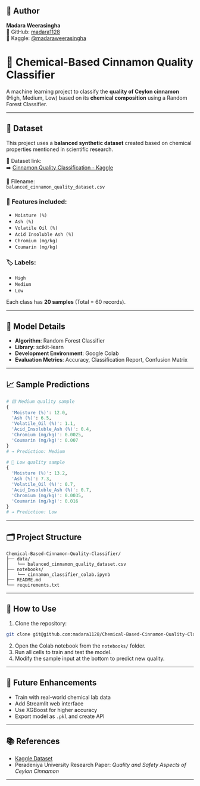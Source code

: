 ## 👤 Author

**Madara Weerasingha**  
📍 GitHub: [madara1128](https://github.com/madara1128)  
📍 Kaggle: [@madaraweerasingha](https://www.kaggle.com/madaraweerasingha)
# 🧪 Chemical-Based Cinnamon Quality Classifier

A machine learning project to classify the **quality of Ceylon cinnamon** (High, Medium, Low) based on its **chemical composition** using a Random Forest Classifier.

---

## 📂 Dataset

This project uses a **balanced synthetic dataset** created based on chemical properties mentioned in scientific research.

📌 Dataset link:  
➡️ [Cinnamon Quality Classification - Kaggle](https://www.kaggle.com/datasets/madaraweerasingha/cinnamon-quality-classification)

📁 Filename:  
`balanced_cinnamon_quality_dataset.csv`

### 🔬 Features included:
- `Moisture (%)`  
- `Ash (%)`  
- `Volatile Oil (%)`  
- `Acid Insoluble Ash (%)`  
- `Chromium (mg/kg)`  
- `Coumarin (mg/kg)`

### 🏷 Labels:
- `High`
- `Medium`
- `Low`

Each class has **20 samples** (Total = 60 records).

---

## 🧠 Model Details

- **Algorithm**: Random Forest Classifier  
- **Library**: scikit-learn  
- **Development Environment**: Google Colab  
- **Evaluation Metrics**: Accuracy, Classification Report, Confusion Matrix

---

## 📈 Sample Predictions

```python
# 🟨 Medium quality sample
{
  'Moisture (%)': 12.0,
  'Ash (%)': 6.5,
  'Volatile_Oil (%)': 1.1,
  'Acid_Insoluble_Ash (%)': 0.4,
  'Chromium (mg/kg)': 0.0025,
  'Coumarin (mg/kg)': 0.007
}
# → Prediction: Medium
```

```python
# 🔴 Low quality sample
{
  'Moisture (%)': 13.2,
  'Ash (%)': 7.3,
  'Volatile_Oil (%)': 0.7,
  'Acid_Insoluble_Ash (%)': 0.7,
  'Chromium (mg/kg)': 0.0035,
  'Coumarin (mg/kg)': 0.016
}
# → Prediction: Low
```

---

## 🗂️ Project Structure

```
Chemical-Based-Cinnamon-Quality-Classifier/
├── data/
│   └── balanced_cinnamon_quality_dataset.csv
├── notebooks/
│   └── cinnamon_classifier_colab.ipynb
├── README.md
└── requirements.txt
```

---

## 📌 How to Use

1. Clone the repository:

```bash
git clone git@github.com:madara1128/Chemical-Based-Cinnamon-Quality-Classifier.git
```

2. Open the Colab notebook from the `notebooks/` folder.
3. Run all cells to train and test the model.
4. Modify the sample input at the bottom to predict new quality.

---

## 🚀 Future Enhancements

- Train with real-world chemical lab data
- Add Streamlit web interface
- Use XGBoost for higher accuracy
- Export model as `.pkl` and create API

---

## 📚 References

- [Kaggle Dataset](https://www.kaggle.com/datasets/madaraweerasingha/cinnamon-quality-classification)  
- Peradeniya University Research Paper: *Quality and Safety Aspects of Ceylon Cinnamon*

---


